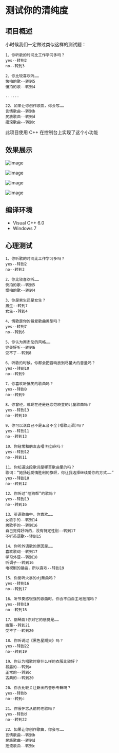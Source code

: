 # 测试你的清纯度

## 项目概述

小时候我们一定做过类似这样的测试题：

	1、你听歌的时间比工作学习多吗？
	yes--转到2
	no--转到3

	2、你比较喜欢听……
	快拍的歌--转到5
	慢拍的歌--转到4

	......

	22、如果让你创作歌曲，你会写……
	言情歌曲--转到b
	民族歌曲--转到d
	摇滚歌曲--转到c

此项目使用 C++ 在控制台上实现了这个小功能

## 效果展示

![image](https://github.com/bt8023cpt/test-your-purity/blob/master/Image/start.png)

![image](https://github.com/bt8023cpt/test-your-purity/blob/master/Image/question.png)

![image](https://github.com/bt8023cpt/test-your-purity/blob/master/Image/result.png)

![image](https://github.com/bt8023cpt/test-your-purity/blob/master/Image/error.png)

## 编译环境

- Visual C++ 6.0
- Windows 7

## 心理测试

	1、你听歌的时间比工作学习多吗？
	yes--转到2
	no--转到3

	2、你比较喜欢听……
	快拍的歌--转到5
	慢拍的歌--转到4

	3、你是男生还是女生？
	男生--转到7
	女生--转到4

	4、情歌是你的最爱歌曲类型吗？
	yes--转到7
	no--转到6

	5、你认为周杰伦的风格……
	完美好听--转到6
	受不了--转到8

	6、听歌的时候，你都会把音响放到尽量大的音量吗？
	yes--转到10
	no--转到9

	7、你喜欢听搞笑的歌曲吗？
	yes--转到8
	no--转到9

	8、你曾经，或现在还是迷恋范晓萱的儿童歌曲吗？
	yes--转到13
	no--转到10

	9、你可以说自己不是五音不全(唱歌走调)吗？
	yes--转到11
	no--转到13

	10、你经常和朋友去唱卡拉ok吗？
	yes--转到12
	no--转到11

	11、你知道这段歌词是哪首歌曲里的吗？
	歌词：“她扬起爱情胜利的旗帜，你让我选择继续爱你的方式……”
	yes--转到18
	no--转到12

	12、你听过“哈狗帮”的歌吗？
	yes--转到13
	no--转到16

	13、英语歌曲中，你喜欢……
	女歌手的--转到14
	男歌手的--转到16
	自己觉得好听的，没有特定性别--转到17
	不听英语歌--转到15

	14、你听外语歌的原因是……
	喜欢歌词--转到17
	学习外语--转到18
	听调子--转到16
	电视剧的插曲，所以喜欢--转到19

	15、你爱听火暴的dj舞曲吗？
	yes--转到16
	no--转到17

	16、听节奏感很强的歌曲时，你会不由自主地摇摆吗？
	yes--转到19
	no--转到18

	17、钢琴曲?你对它的感觉是……
	幽雅--转到21
	受不了--转到20

	18、你听说过《黑色星期天》吗？
	yes--转到22
	no--转到19

	19、你认为唱歌时穿什么样的衣服比较好？
	暴露的--转到a
	正常的--转到c
	古典的--转到20

	20、你会比较关注新出的音乐专辑吗？
	yes--转到b
	no--转到c

	21、你很怀念从前的老歌吗？
	yes--转到d
	no--转到22

	22、如果让你创作歌曲，你会写……
	言情歌曲--转到b
	民族歌曲--转到d
	摇滚歌曲--转到c
